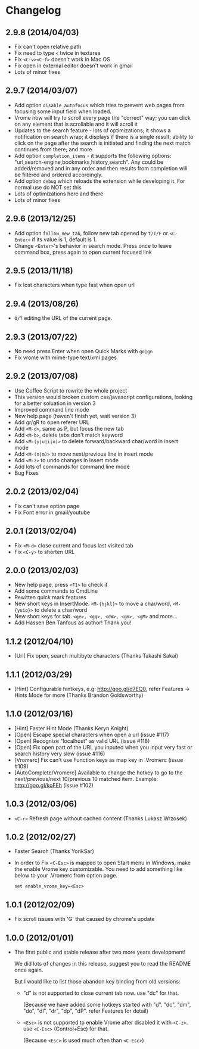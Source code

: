 # Changelog

## 2.9.8 (2014/04/03)

* Fix can't open relative path
* Fix need to type `<` twice in textarea
* Fix `<C-v><C-f>` doesn't work in Mac OS
* Fix open in external editor doesn't work in gmail
* Lots of minor fixes

## 2.9.7 (2014/03/07)

* Add option `disable_autofocus` which tries to prevent web pages from focusing some input field when loaded.
* Vrome now will try to scroll every page the "correct" way; you can click on any element that is scrollable and it will scroll it
* Updates to the search feature - lots of optimizations; it shows a notification on search wrap; it displays if there is a single result; ability to click on the page after the search is initiated and finding the next match continues from there; and more
* Add option `completion_items` - it supports the following options: "url,search-engine,bookmarks,history,search". Any could be added/removed and in any order and then results from completion will be filtered and ordered accordingly.
* Add option `debug` which reloads the extension while developing it. For normal use do NOT set this
* Lots of optimizations here and there
* Lots of minor fixes

## 2.9.6 (2013/12/25)

* Add option `follow_new_tab`, follow new tab opened by `t/T/F` or `<C-Enter>` if its value is 1, default is 1.
* Change `<Enter>`'s behavior in search mode. Press once to leave command box, press again to open current focused link

## 2.9.5 (2013/11/18)

* Fix lost characters when type fast when open url

## 2.9.4 (2013/08/26)

* `O/T` editing the URL of the current page.

## 2.9.3 (2013/07/22)

* No need press Enter when open Quick Marks with `go|gn`
* Fix vrome with mime-type text/xml pages

## 2.9.2 (2013/07/08)

* Use Coffee Script to rewrite the whole project
* This version would broken custom css/javascript configurations, looking for a better soluation in version 3
* Improved command line mode
* New help page (haven't finish yet, wait version 3)
* Add gr/gR to open referer URL
* Add `<M-d>`, same as P, but focus the new tab
* Add `<M-b>`, delete tabs don't match keyword
* Add `<M-(y|u|i|o)>` to delete forward/backward char/word in insert mode
* Add `<M-(n|m)>` to move next/previous line in insert mode
* Add `<M-z>` to undo changes in insert mode
* Add lots of commands for command line mode
* Bug Fixes

## 2.0.2 (2013/02/04)

* Fix can't save option page
* Fix Font error in gmail/youtube

## 2.0.1 (2013/02/04)

* Fix `<M-d>` close current and focus last visited tab
* Fix `<C-y>` to shorten URL

## 2.0.0 (2013/02/03)

* New help page, press `<F1>` to check it
* Add some commands to CmdLine
* Rewitten quick mark features
* New short keys in InsertMode. `<M-{hjkl}>` to move a char/word, `<M-{yuio}>` to delete a char/word
* New short keys for tab. `<ge>, <gq>, <dW>, <gm>, <gM>` and more...
* Add Hassen Ben Tanfous as author! Thank you!

## 1.1.2 (2012/04/10)

* [Url] Fix open, search multibyte characters (Thanks Takashi Sakai)

## 1.1.1 (2012/03/29)

* [Hint] Configurable hintkeys, e.g: http://goo.gl/d7EQ0, refer Features -\> Hints Mode for more (Thanks Brandon Goldsworthy)

## 1.1.0 (2012/03/16)

* [Hint] Faster Hint Mode (Thanks Keryn Knight)
* [Open] Escape special characters when open a url (issue #117)
* [Open] Recognize "localhost" as valid URL (issue #118)
* [Open] Fix open part of the URL you inputed when you input very fast or search history very slow (issue #116)
* [Vromerc] Fix can't use Function keys as map key in .Vromerc (issue #109)
* [AutoComplete/Vromerc] Available to change the hotkey to go to the next/previous/next 10/previous 10 matched item. Example: http://goo.gl/koFEh (issue #102)

## 1.0.3 (2012/03/06)

* `<C-r>` Refresh page without cached content (Thanks Lukasz Wrzosek)

## 1.0.2 (2012/02/27)

* Faster Search (Thanks YorikSar)
* In order to Fix `<C-Esc>` is mapped to open Start menu in Windows, make the enable Vrome key customizable.
  You need to add something like below to your .Vromerc from option page.

   `set enable_vrome_key=<Esc>`

## 1.0.1 (2012/02/09)

* Fix scroll issues with 'G' that caused by chrome's update

## 1.0.0 (2012/01/01)

* The first public and stable release after two more years development!

  We did lots of changes in this release, suggest you to read the README once again.

  But I would like to list those abandon key binding from old versions:
  *  "d" is not supported to close current tab now. use "dc" for that.

     (Because we have added some hotkeys started with "d".  "dc", "dm", "do", "dl", "dr", "dp", "dP". refer Features for detail)
  *  `<Esc>` is not supported to enable Vrome after disabled it with `<C-z>`. use `<C-Esc>` (Control+Esc) for that.

     (Because `<Esc>` is used much often than `<C-Esc>`)
